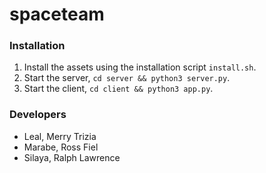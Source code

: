 # spaceteam

### Installation
1. Install the assets using the installation script `install.sh`.
2. Start the server, `cd server && python3 server.py`.
3. Start the client, `cd client && python3 app.py`.

### Developers
- Leal, Merry Trizia
- Marabe, Ross Fiel
- Silaya, Ralph Lawrence